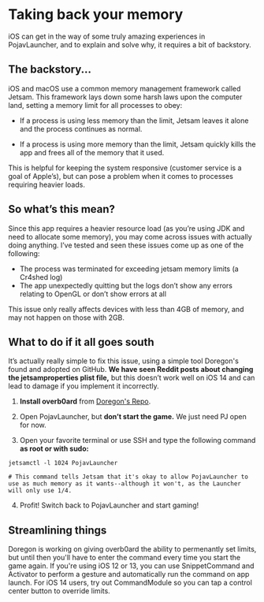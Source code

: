 # Taking back your memory

iOS can get in the way of some truly amazing experiences in PojavLauncher, and to explain and solve why, it requires a bit of backstory.

## The backstory...
iOS and macOS use a common memory management framework called Jetsam. This framework lays down some harsh laws upon the computer land, setting a memory limit for all processes to obey:

- If a process is using less memory than the limit, Jetsam leaves it alone and the process continues as normal.

- If a process is using more memory than the limit, Jetsam quickly kills the app and frees all of the memory that it used.

This is helpful for keeping the system responsive (customer service is a goal of Apple’s), but can pose a problem when it comes to processes requiring heavier loads.

## So what’s this mean?
Since this app requires a heavier resource load (as you’re using JDK and need to allocate some memory), you may come across issues with actually doing anything. I’ve tested and seen these issues come up as one of the following:

- The process was terminated for exceeding jetsam memory limits (a Cr4shed log)
- The app unexpectedly quitting but the logs don’t show any errors relating to OpenGL or don’t show errors at all

This issue only really affects devices with less than 4GB of memory, and may not happen on those with 2GB.

## What to do if it all goes south
It’s actually really simple to fix this issue, using a simple tool Doregon's found and adopted on GitHub. **We have seen Reddit posts about changing the jetsamproperties plist file,** but this doesn’t work well on iOS 14 and can lead to damage if you implement it incorrectly.

1. **Install overb0ard** from [Doregon's Repo](https://doregon.github.io/cydia).

2. Open PojavLauncher, but **don’t start the game.** We just need PJ open for now.

3. Open your favorite terminal or use SSH and type the following command **as root or with sudo:**

```
jetsamctl -l 1024 PojavLauncher

# This command tells Jetsam that it's okay to allow PojavLauncher to use as much memory as it wants--although it won't, as the Launcher will only use 1/4.
```

4. Profit! Switch back to PojavLauncher and start gaming!

## Streamlining things

Doregon is working on giving overb0ard the ability to permenantly set limits, but until then you'll have to enter the command every time you start the game again. If you're using iOS 12 or 13, you can use SnippetCommand and Activator to perform a gesture and automatically run the command on app launch. For iOS 14 users, try out CommandModule so you can tap a control center button to override limits.
